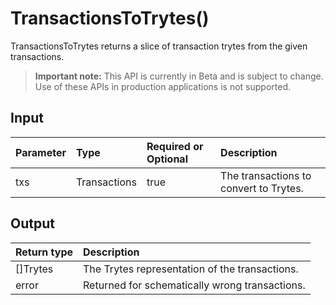 # TransactionsToTrytes()
TransactionsToTrytes returns a slice of transaction trytes from the given transactions.
> **Important note:** This API is currently in Beta and is subject to change. Use of these APIs in production applications is not supported.

## Input

| Parameter       | Type | Required or Optional | Description |
|:---------------|:--------|:--------| :--------|
| txs | Transactions | true | The transactions to convert to Trytes.  |


## Output

| Return type     | Description |
|:---------------|:--------|
| []Trytes | The Trytes representation of the transactions. |
| error | Returned for schematically wrong transactions. |


